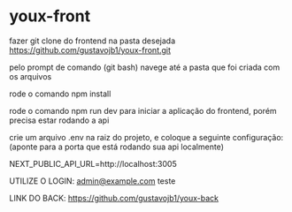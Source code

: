 # youx-front

fazer git clone do frontend na pasta desejada https://github.com/gustavojb1/youx-front.git

pelo prompt de comando (git bash) navege até a pasta que foi criada com os arquivos

rode o comando npm install

rode o comando npm run dev para iniciar a aplicação do frontend, porém precisa estar rodando a api

crie um arquivo .env na raiz do projeto, e coloque a seguinte configuração:(aponte para a porta que está rodando sua api localmente)

NEXT_PUBLIC_API_URL=http://localhost:3005

UTILIZE O LOGIN:
admin@example.com
teste

LINK DO BACK:
https://github.com/gustavojb1/youx-back